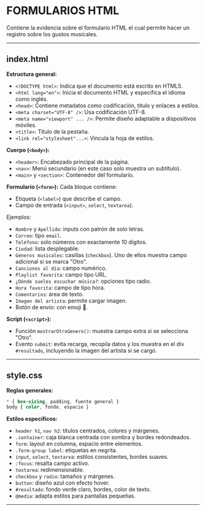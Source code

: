 # FORMULARIOS HTML 

Contiene la evidencia sobre el formulario HTML el cual permite hacer un registro sobre los gustos musicales.

---

## index.html

**Estructura general:**
- `<!DOCTYPE html>`: Indica que el documento está escrito en HTML5.
- `<html lang="en">`: Inicia el documento HTML y especifica el idioma como inglés.
- `<head>`: Contiene metadatos como codificación, título y enlaces a estilos.
- `<meta charset="UTF-8" />`: Usa codificación UTF-8.
- `<meta name="viewport" ... />`: Permite diseño adaptable a dispositivos móviles.
- `<title>`: Título de la pestaña.
- `<link rel="stylesheet"...>`: Vincula la hoja de estilos.

**Cuerpo (`<body>`):**
- `<header>`: Encabezado principal de la página.
- `<nav>`: Menú secundario (en este caso solo muestra un subtítulo).
- `<main>` y `<section>`: Contenedor del formulario.

**Formulario (`<form>`):**
Cada bloque contiene:
- Etiqueta (`<label>`) que describe el campo.
- Campo de entrada (`<input>`, `select`, `textarea`).

Ejemplos:
- `Nombre` y `Apellido`: inputs con patrón de solo letras.
- `Correo`: tipo `email`.
- `Teléfono`: solo números con exactamente 10 dígitos.
- `Ciudad`: lista desplegable.
- `Géneros musicales`: casillas (`checkbox`). Uno de ellos muestra campo adicional si se marca "Otro".
- `Canciones al día`: campo numérico.
- `Playlist favorita`: campo tipo URL.
- `¿Dónde sueles escuchar música?`: opciones tipo radio.
- `Hora favorita`: campo de tipo hora.
- `Comentarios`: área de texto.
- `Imagen del artista`: permite cargar imagen.
- Botón de envío: con emoji 🚀.

**Script (`<script>`):**
- Función `mostrarOtroGenero()`: muestra campo extra si se selecciona "Otro".
- Evento `submit`: evita recarga, recopila datos y los muestra en el div `#resultado`, incluyendo la imagen del artista si se cargó.

---

## style.css

**Reglas generales:**
```css
* { box-sizing, padding, fuente general }
body { color, fondo, espacio }
```

**Estilos específicos:**
- `header h1`, `nav h2`: títulos centrados, colores y márgenes.
- `.container`: caja blanca centrada con sombra y bordes redondeados.
- `form`: layout en columna, espacio entre elementos.
- `.form-group label`: etiquetas en negrita.
- `input`, `select`, `textarea`: estilos consistentes, bordes suaves.
- `:focus`: resalta campo activo.
- `textarea`: redimensionable.
- `checkbox` y `radio`: tamaños y márgenes.
- `button`: diseño azul con efecto hover.
- `#resultado`: fondo verde claro, bordes, color de texto.
- `@media`: adapta estilos para pantallas pequeñas.

---

